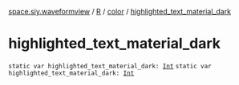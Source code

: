 [space.siy.waveformview](../../index.md) / [R](../index.md) / [color](index.md) / [highlighted_text_material_dark](./highlighted_text_material_dark.md)

# highlighted_text_material_dark

`static var highlighted_text_material_dark: `[`Int`](https://kotlinlang.org/api/latest/jvm/stdlib/kotlin/-int/index.html)
`static var highlighted_text_material_dark: `[`Int`](https://kotlinlang.org/api/latest/jvm/stdlib/kotlin/-int/index.html)